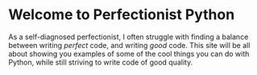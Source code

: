 # Welcome to Perfectionist Python

As a self-diagnosed perfectionist,
I often struggle with finding a balance between writing
*perfect* code, and writing *good* code.
This site will be all about showing you examples of
some of the cool things you can do with Python,
while still striving to write code of good quality.
